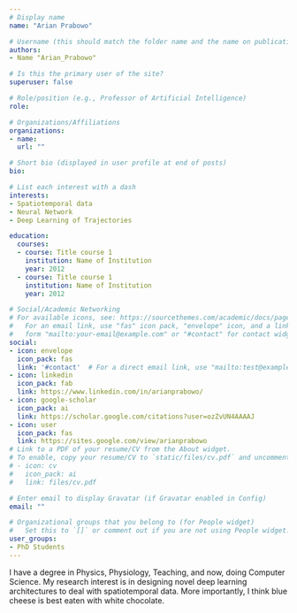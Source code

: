 ```yaml
---
# Display name
name: "Arian Prabowo"

# Username (this should match the folder name and the name on publications)
authors:
- Name "Arian_Prabowo"

# Is this the primary user of the site?
superuser: false

# Role/position (e.g., Professor of Artificial Intelligence)
role:

# Organizations/Affiliations
organizations:
- name:
  url: ""

# Short bio (displayed in user profile at end of posts)
bio:

# List each interest with a dash
interests:
- Spatiotemporal data
- Neural Network
- Deep Learning of Trajectories

education:
  courses:
  - course: Title course 1
    institution: Name of Institution
    year: 2012
  - course: Title course 1
    institution: Name of Institution
    year: 2012

# Social/Academic Networking
# For available icons, see: https://sourcethemes.com/academic/docs/page-builder/#icons
#   For an email link, use "fas" icon pack, "envelope" icon, and a link in the
#   form "mailto:your-email@example.com" or "#contact" for contact widget.
social:
- icon: envelope
  icon_pack: fas
  link: '#contact'  # For a direct email link, use "mailto:test@example.org".
- icon: linkedin
  icon_pack: fab
  link: https://www.linkedin.com/in/arianprabowo/
- icon: google-scholar
  icon_pack: ai
  link: https://scholar.google.com/citations?user=ozZvUN4AAAAJ
- icon: user
  icon_pack: fas
  link: https://sites.google.com/view/arianprabowo
# Link to a PDF of your resume/CV from the About widget.
# To enable, copy your resume/CV to `static/files/cv.pdf` and uncomment the lines below.
# - icon: cv
#   icon_pack: ai
#   link: files/cv.pdf

# Enter email to display Gravatar (if Gravatar enabled in Config)
email: ""

# Organizational groups that you belong to (for People widget)
#   Set this to `[]` or comment out if you are not using People widget.
user_groups:
- PhD Students
---
```

I have a degree in Physics, Physiology, Teaching, and now, doing Computer Science. My research interest is in designing novel deep learning architectures to deal with spatiotemporal data. More importantly, I think blue cheese is best eaten with white chocolate.
